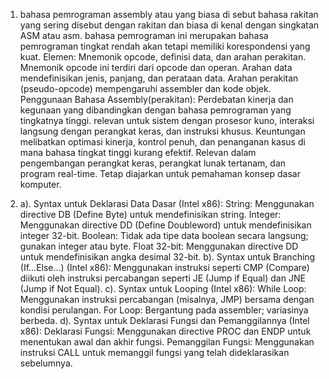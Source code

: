 1. bahasa pemrograman assembly atau yang biasa di sebut bahasa rakitan yang sering disebut dengan rakitan dan biasa di kenal dengan singkatan ASM atau asm.
   bahasa pemrograman ini merupakan bahasa pemrograman tingkat rendah akan tetapi memiliki korespondensi yang kuat.
    Elemen:
    Mnemonik opcode, definisi data, dan arahan perakitan.
    Mnemonik opcode ini terdiri dari opcode dan operan.
    Arahan data mendefinisikan jenis, panjang, dan perataan data.
    Arahan perakitan (pseudo-opcode) mempengaruhi assembler dan kode objek.
    Penggunaan Bahasa Assembly(perakitan):
    Perdebatan kinerja dan kegunaan yang dibandingkan dengan bahasa pemrograman yang tingkatnya tinggi.
    relevan untuk sistem dengan prosesor kuno, interaksi langsung dengan perangkat keras, dan instruksi khusus.
    Keuntungan melibatkan optimasi kinerja, kontrol penuh, dan penanganan kasus di mana bahasa tingkat tinggi kurang efektif.
    Relevan dalam pengembangan perangkat keras, perangkat lunak tertanam, dan program real-time.
    Tetap diajarkan untuk pemahaman konsep dasar komputer.

2. a). Syntax untuk Deklarasi Data Dasar (Intel x86):
        String: Menggunakan directive DB (Define Byte) untuk mendefinisikan string.
        Integer: Menggunakan directive DD (Define Doubleword) untuk mendefinisikan integer 32-bit.
        Boolean: Tidak ada tipe data boolean secara langsung; gunakan integer atau byte.
        Float 32-bit: Menggunakan directive DD untuk mendefinisikan angka desimal 32-bit.
   b). Syntax untuk Branching (If...Else...) (Intel x86):
        Menggunakan instruksi seperti CMP (Compare) diikuti oleh instruksi percabangan seperti JE (Jump if Equal) dan           JNE (Jump if Not Equal).
   c). Syntax untuk Looping (Intel x86):
        While Loop: Menggunakan instruksi percabangan (misalnya, JMP) bersama dengan kondisi perulangan.
        For Loop: Bergantung pada assembler; variasinya berbeda.
   d). Syntax untuk Deklarasi Fungsi dan Pemanggilannya (Intel x86):
        Deklarasi Fungsi: Menggunakan directive PROC dan ENDP untuk menentukan awal dan akhir fungsi.
        Pemanggilan Fungsi: Menggunakan instruksi CALL untuk memanggil fungsi yang telah dideklarasikan sebelumnya.
